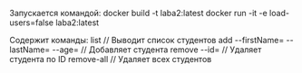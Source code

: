 Запускается командой: 
docker build -t laba2:latest
docker run -it -e load-users=false laba2:latest

Содержит команды:
list // Выводит список студентов
add --firstName=<firstName> --lastName=<lastName> --age=<age> // Добавляет студента
remove --id=<student-id> // Удаляет студента по ID
remove-all // Удаляет всех студентов